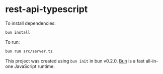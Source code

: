 # rest-api-typescript

To install dependencies:

```bash
bun install
```

To run:

```bash
bun run src/server.ts
```

This project was created using `bun init` in bun v0.2.0. [Bun](https://bun.sh) is a fast all-in-one JavaScript runtime.
